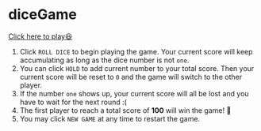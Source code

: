 # diceGame

[Click here to play😆](https://evelyn-2022.github.io/diceGame/)

1. Click `ROLL DICE` to begin playing the game. Your current score will keep accumulating as long as the dice number is not `one`. 
2. You can click `HOLD` to add current number to your total score. Then your current score will be reset to `0` and the game will switch to the other player.
3. If the number `one` shows up, your current score will all be lost and you have to wait for the next round :(
4. The first player to reach a total score of **100** will win the game! 🎉
5. You may click `NEW GAME` at any time to restart the game.
